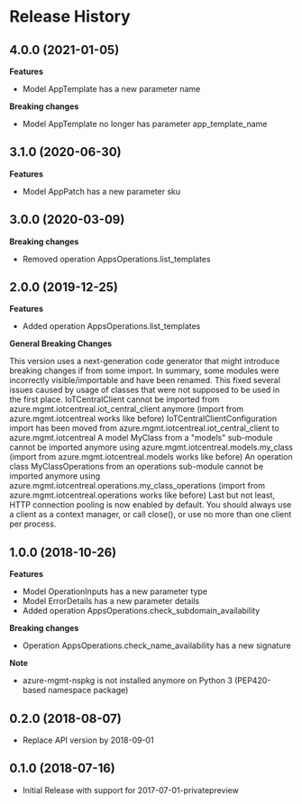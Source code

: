 # Release History

## 4.0.0 (2021-01-05)

**Features**

  - Model AppTemplate has a new parameter name

**Breaking changes**

  - Model AppTemplate no longer has parameter app_template_name

## 3.1.0 (2020-06-30)

**Features**

  - Model AppPatch has a new parameter sku

## 3.0.0 (2020-03-09)

**Breaking changes**

- Removed operation AppsOperations.list_templates

## 2.0.0 (2019-12-25)

**Features**

  - Added operation AppsOperations.list_templates

**General Breaking Changes**

This version uses a next-generation code generator that might introduce
breaking changes if from some import. In summary, some modules were
incorrectly visible/importable and have been renamed. This fixed several
issues caused by usage of classes that were not supposed to be used in
the first place. IoTCentralClient cannot be imported from
azure.mgmt.iotcentreal.iot_central_client anymore (import from
azure.mgmt.iotcentreal works like before) IoTCentralClientConfiguration
import has been moved from azure.mgmt.iotcentreal.iot_central_client
to azure.mgmt.iotcentreal A model MyClass from a "models" sub-module
cannot be imported anymore using azure.mgmt.iotcentreal.models.my_class
(import from azure.mgmt.iotcentreal.models works like before) An
operation class MyClassOperations from an operations sub-module cannot
be imported anymore using
azure.mgmt.iotcentreal.operations.my_class_operations (import from
azure.mgmt.iotcentreal.operations works like before) Last but not least,
HTTP connection pooling is now enabled by default. You should always use
a client as a context manager, or call close(), or use no more than one
client per process.

## 1.0.0 (2018-10-26)

**Features**

  - Model OperationInputs has a new parameter type
  - Model ErrorDetails has a new parameter details
  - Added operation AppsOperations.check_subdomain_availability

**Breaking changes**

  - Operation AppsOperations.check_name_availability has a new
    signature

**Note**

  - azure-mgmt-nspkg is not installed anymore on Python 3 (PEP420-based
    namespace package)

## 0.2.0 (2018-08-07)

  - Replace API version by 2018-09-01

## 0.1.0 (2018-07-16)

  - Initial Release with support for 2017-07-01-privatepreview
